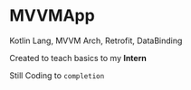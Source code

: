 # MVVMApp
Kotlin Lang, MVVM Arch, Retrofit,  DataBinding

Created to teach basics to my **Intern**

Still Coding to `completion`
